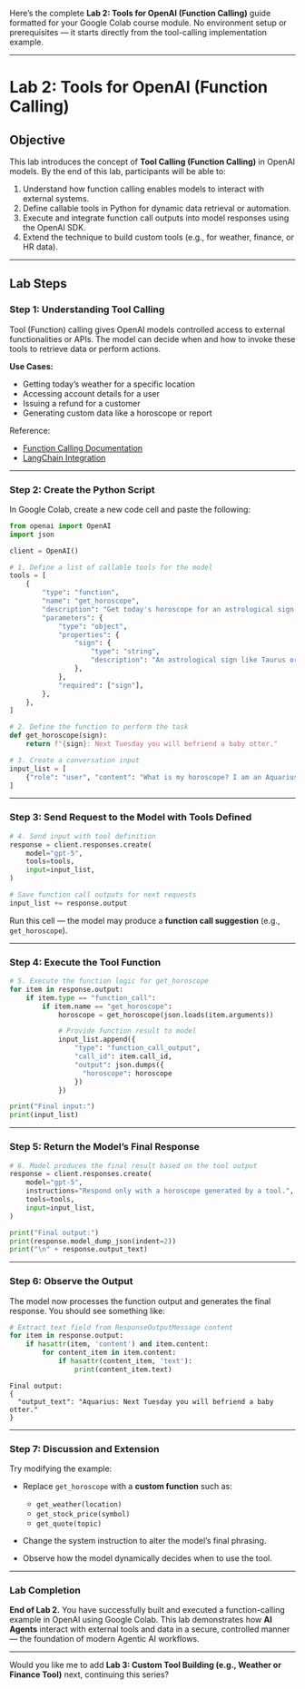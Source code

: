 Here’s the complete **Lab 2: Tools for OpenAI (Function Calling)** guide formatted for your Google Colab course module.
No environment setup or prerequisites — it starts directly from the tool-calling implementation example.

---

# **Lab 2: Tools for OpenAI (Function Calling)**

## **Objective**

This lab introduces the concept of **Tool Calling (Function Calling)** in OpenAI models.
By the end of this lab, participants will be able to:

1. Understand how function calling enables models to interact with external systems.
2. Define callable tools in Python for dynamic data retrieval or automation.
3. Execute and integrate function call outputs into model responses using the OpenAI SDK.
4. Extend the technique to build custom tools (e.g., for weather, finance, or HR data).

---

## **Lab Steps**

### **Step 1: Understanding Tool Calling**

Tool (Function) calling gives OpenAI models controlled access to external functionalities or APIs.
The model can decide when and how to invoke these tools to retrieve data or perform actions.

**Use Cases:**

* Getting today’s weather for a specific location
* Accessing account details for a user
* Issuing a refund for a customer
* Generating custom data like a horoscope or report

Reference:

* [Function Calling Documentation](https://platform.openai.com/docs/guides/function-calling)
* [LangChain Integration](https://python.langchain.com/docs/integrations/chat/openai/)

---

### **Step 2: Create the Python Script**

In Google Colab, create a new code cell and paste the following:

```python
from openai import OpenAI
import json

client = OpenAI()

# 1. Define a list of callable tools for the model
tools = [
    {
        "type": "function",
        "name": "get_horoscope",
        "description": "Get today's horoscope for an astrological sign.",
        "parameters": {
            "type": "object",
            "properties": {
                "sign": {
                    "type": "string",
                    "description": "An astrological sign like Taurus or Aquarius",
                },
            },
            "required": ["sign"],
        },
    },
]

# 2. Define the function to perform the task
def get_horoscope(sign):
    return f"{sign}: Next Tuesday you will befriend a baby otter."

# 3. Create a conversation input
input_list = [
    {"role": "user", "content": "What is my horoscope? I am an Aquarius."}
]
```

---

### **Step 3: Send Request to the Model with Tools Defined**

```python
# 4. Send input with tool definition
response = client.responses.create(
    model="gpt-5",
    tools=tools,
    input=input_list,
)

# Save function call outputs for next requests
input_list += response.output
```

Run this cell — the model may produce a **function call suggestion** (e.g., `get_horoscope`).

---

### **Step 4: Execute the Tool Function**

```python
# 5. Execute the function logic for get_horoscope
for item in response.output:
    if item.type == "function_call":
        if item.name == "get_horoscope":
            horoscope = get_horoscope(json.loads(item.arguments))

            # Provide function result to model
            input_list.append({
                "type": "function_call_output",
                "call_id": item.call_id,
                "output": json.dumps({
                  "horoscope": horoscope
                })
            })

print("Final input:")
print(input_list)
```

---

### **Step 5: Return the Model’s Final Response**

```python
# 6. Model produces the final result based on the tool output
response = client.responses.create(
    model="gpt-5",
    instructions="Respond only with a horoscope generated by a tool.",
    tools=tools,
    input=input_list,
)

print("Final output:")
print(response.model_dump_json(indent=2))
print("\n" + response.output_text)
```

---

### **Step 6: Observe the Output**

The model now processes the function output and generates the final response.
You should see something like:
```python
# Extract text field from ResponseOutputMessage content
for item in response.output:
    if hasattr(item, 'content') and item.content:
        for content_item in item.content:
            if hasattr(content_item, 'text'):
                print(content_item.text)
```
```
Final output:
{
  "output_text": "Aquarius: Next Tuesday you will befriend a baby otter."
}
```

---

### **Step 7: Discussion and Extension**

Try modifying the example:

* Replace `get_horoscope` with a **custom function** such as:

  * `get_weather(location)`
  * `get_stock_price(symbol)`
  * `get_quote(topic)`
* Change the system instruction to alter the model’s final phrasing.
* Observe how the model dynamically decides when to use the tool.

---

### **Lab Completion**

**End of Lab 2.**
You have successfully built and executed a function-calling example in OpenAI using Google Colab.
This lab demonstrates how **AI Agents** interact with external tools and data in a secure, controlled manner — the foundation of modern Agentic AI workflows.

---

Would you like me to add **Lab 3: Custom Tool Building (e.g., Weather or Finance Tool)** next, continuing this series?
